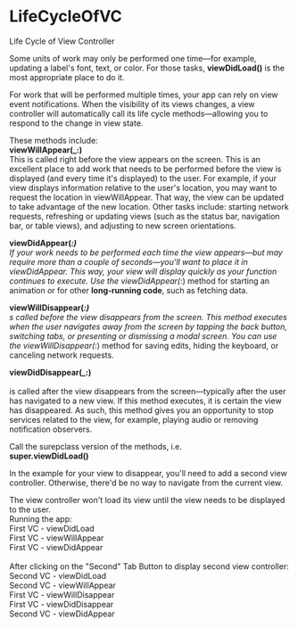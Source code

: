 # LifeCycleOfVC
Life Cycle of View Controller

Some units of work may only be performed one time—for example, updating a label's font, text, or color. For those tasks, <b>viewDidLoad()</b> is the most appropriate place to do it.

For work that will be performed multiple times, your app can rely on view event notifications. When the visibility of its views changes, a view controller will automatically call its life cycle methods—allowing you to respond to the change in view state.

These methods include:<br>
<b>viewWillAppear(_:)</b><br>
This is called right before the view appears on the screen. This is an excellent place to add work that needs to be performed before the view is displayed (and every time it's displayed) to the user. For example, if your view displays information relative to the user's location, you may want to request the location in viewWillAppear. That way, the view can be updated to take advantage of the new location. Other tasks include: starting network requests, refreshing or updating views (such as the status bar, navigation bar, or table views), and adjusting to new screen orientations.
<br>


<b>viewDidAppear(_:)</b><br>
If your work needs to be performed each time the view appears—but may require more than a couple of seconds—you'll want to place it in viewDidAppear. This way, your view will display quickly as your function continues to execute.
Use the viewDidAppear(_:) method for starting an animation or for other <b>long-running code</b>, such as fetching data.
<br>

<b>viewWillDisappear(_:)</b><br>
s called before the view disappears from the screen. This method executes when the user navigates away from the screen by tapping the back button, switching tabs, or presenting or dismissing a modal screen. You can use the viewWillDisappear(_:) method for saving edits, hiding the keyboard, or canceling network requests.
<br>

<b>viewDidDisappear(_:)</b><br><br>
is called after the view disappears from the screen—typically after the user has navigated to a new view. If this method executes, it is certain the view has disappeared. As such, this method gives you an opportunity to stop services related to the view, for example, playing audio or removing notification observers.
<br>

Call the surepclass version of the methods, i.e.<br>
<b>super.viewDidLoad()</b><br>

In the example for your view to disappear, you'll need to add a second view controller. Otherwise, there'd be no way to navigate from the current view.<br>

The view controller won't load its view until the view needs to be displayed to the user.<br>
Running the app:<br>
First VC - viewDidLoad<br>
First VC - viewWillAppear<br>
First VC - viewDidAppear<br>
<br>
After clicking on the "Second" Tab Button to display second view controller:<br>
Second VC - viewDidLoad<br>
Second VC - viewWillAppear<br>
First VC - viewWillDisappear<br>
First VC - viewDidDisappear<br>
Second VC - viewDidAppear<br>




